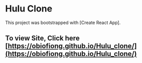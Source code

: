 # Hulu Clone

This project was bootstrapped with [Create React App].

## To view Site, Click here [https://obiofiong.github.io/Hulu_clone/](https://obiofiong.github.io/Hulu_clone/)

